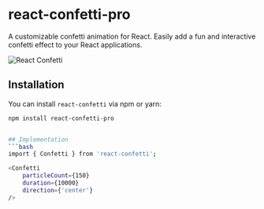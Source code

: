 # react-confetti-pro

A customizable confetti animation for React. Easily add a fun and interactive confetti effect to your React applications.

![React Confetti](https://github.com/user-attachments/assets/39198ce7-91a6-4e56-bf2a-bfb63d9cbc0d)

## Installation

You can install `react-confetti` via npm or yarn:

```bash
npm install react-confetti-pro


## Implementation
```bash
import { Confetti } from 'react-confetti';

<Confetti
    particleCount={150}
    duration={10000}
    direction={'center'}
/>